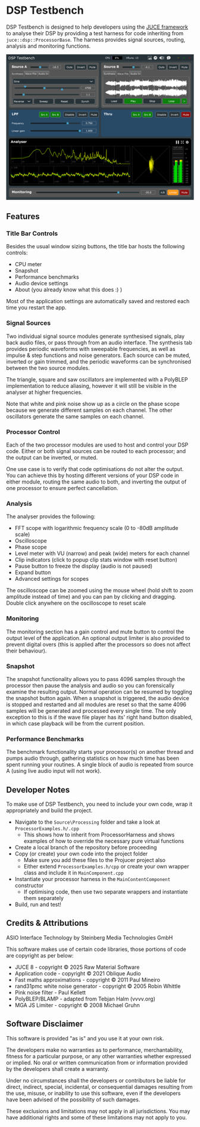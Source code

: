 # DSP Testbench

DSP Testbench is designed to help developers using the [JUCE framework](https://juce.com) to analyse their DSP by providing a test harness for code inheriting from `juce::dsp::ProcessorBase`. The harness provides signal sources, routing, analysis and monitoring functions.

![Screenshot](./screenshot.png)

## Features

### Title Bar Controls

Besides the usual window sizing buttons, the title bar hosts the following controls:

- CPU meter
- Snapshot
- Performance benchmarks
- Audio device settings
- About (you already know what this does :) )

Most of the application settings are automatically saved and restored each time you restart the app.

### Signal Sources

Two individual signal source modules generate synthesised signals, play back audio files, or pass through from an audio interface. The synthesis tab provides periodic waveforms with sweepable frequencies, as well as impulse & step functions and noise generators. Each source can be muted, inverted or gain trimmed, and the periodic waveforms can be synchronised between the two source modules.

The triangle, square and saw oscillators are implemented with a PolyBLEP implementation to reduce aliasing, however it will still be visible in the analyser at higher frequencies.

Note that white and pink noise show up as a circle on the phase scope because we generate different samples on each channel. The other oscillators generate the same samples on each channel.

### Processor Control

Each of the two processor modules are used to host and control your DSP code. Either or both signal sources can be routed to each processor; and the output can be inverted, or muted.

One use case is to verify that code optimisations do not alter the output. You can achieve this by hosting different versions of your DSP code in either module, routing the same audio to both, and inverting the output of one processor to ensure perfect cancellation.

### Analysis

The analyser provides the following:

- FFT scope with logarithmic frequency scale (0 to -80dB amplitude scale)
- Oscilloscope
- Phase scope
- Level meter with VU (narrow) and peak (wide) meters for each channel
- Clip indicators (click to popup clip stats window with reset button)
- Pause button to freeze the display (audio is not paused)
- Expand button
- Advanced settings for scopes

The oscilloscope can be zoomed using the mouse wheel (hold shift to zoom amplitude instead of time) and you can pan by clicking and dragging. Double click anywhere on the oscilloscope to reset scale

### Monitoring

The monitoring section has a gain control and mute button to control the output level of the application. An optional output limiter is also provided to prevent digital overs (this is applied after the processors so does not affect their behaviour).

### Snapshot

The snapshot functionality allows you to pass 4096 samples through the processor then pause the analysis and audio so you can forensically examine the resulting output. Normal operation can be resumed by toggling the snapshot button again. When a snapshot is triggered, the audio device is stopped and restarted and all modules are reset so that the same 4096 samples will be generated and processed every single time. The only exception to this is if the wave file player has its' right hand button disabled, in which case playback will be from the current position.

### Performance Benchmarks

The benchmark functionality starts your processor(s) on another thread and pumps audio through, gathering statistics on how much time has been spent running your routines. A single block of audio is repeated from source A (using live audio input will not work).

## Developer Notes

To make use of DSP Testbench, you need to include your own code, wrap it appropriately and build the project.

- Navigate to the `Source\Processing` folder and take a look at `ProcessorExamples.h/.cpp`
  - This shows how to inherit from ProcessorHarness and shows examples of how to override the necessary pure virtual functions
- Create a local branch of the repository before proceeding
- Copy (or create) your own code into the project folder
  - Make sure you add these files to the Projucer project also
  - Either extend `ProcessorExamples.h/cpp` or create your own wrapper class and include it in `MainComponent.cpp`
- Instantiate your processor harness in the `MainContentComponent` constructor
  - If optimising code, then use two separate wrappers and instantiate them separately
- Build, run and test!

## Credits & Attributions

ASIO Interface Technology by Steinberg Media Technologies GmbH

This software makes use of certain code libraries, those portions of code are copyright as per below:

- JUCE 8 - copyright © 2025 Raw Material Software
- Application code - copyright © 2021 Oblique Audio
- Fast maths approximations - copyright © 2011 Paul Mineiro
- rand31pmc white noise generator - copyright © 2005 Robin Whittle
- Pink noise filter - Paul Kellett
- PolyBLEP/BLAMP - adapted from Tebjan Halm (vvvv.org)
- MGA JS Limiter - copyright © 2008 Michael Gruhn

## Software Disclaimer

This software is provided "as is" and you use it at your own risk.

The developers make no warranties as to performance, merchantability, fitness for a particular purpose, or any other warranties whether expressed or implied. No oral or written communication from or information provided by the developers shall create a warranty.

Under no circumstances shall the developers or contributors be liable for direct, indirect, special, incidental, or consequential damages resulting from the use, misuse, or inability to use this software, even if the developers have been advised of the possibility of such damages.

These exclusions and limitations may not apply in all jurisdictions. You may have additional rights and some of these limitations may not apply to you.

